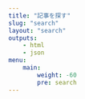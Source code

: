 ```yaml
---
title: "記事を探す"
slug: "search"
layout: "search"
outputs:
    - html
    - json
menu:
    main:
        weight: -60
        pre: search
---
```

